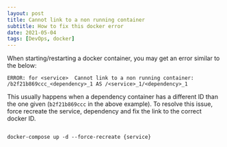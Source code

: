 ```yaml
---
layout: post
title: Cannot link to a non running container
subtitle: How to fix this docker error
date: 2021-05-04
tags: [DevOps, docker]
---
```


When starting/restarting a docker container, you may get an error similar to the below:

```
ERROR: for <service>  Cannot link to a non running container: /b2f21b869ccc_<dependency>_1 AS /<service>_1/<dependency>_1
```

This usually happens when a dependency container has a different ID than the one given (`b2f21b869ccc` in the above example). To resolve this issue, force recreate the service, dependency and fix the link to the correct docker ID.

<pre class="command-line"><code class="language-bash">
docker-compose up -d --force-recreate {service}
</code></pre>
